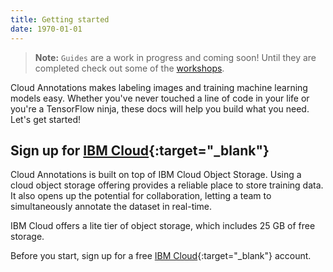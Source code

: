 ```yaml
---
title: Getting started
date: 1970-01-01
---
```


> **Note:** `Guides` are a work in progress and coming soon! Until they are completed check out some of the [workshops](/workshops).

Cloud Annotations makes labeling images and training machine learning models easy.
Whether you've never touched a line of code in your life or you're a TensorFlow ninja, these docs will help you build what you need. Let's get started!

## Sign up for [IBM Cloud](https://ibm.biz/cloud-annotations-sign-up){:target="_blank"}
Cloud Annotations is built on top of IBM Cloud Object Storage.
Using a cloud object storage offering provides a reliable place to store training data.
It also opens up the potential for collaboration, letting a team to simultaneously annotate the dataset in real-time.

IBM Cloud offers a lite tier of object storage, which includes 25 GB of free storage.

Before you start, sign up for a free [IBM Cloud](https://ibm.biz/cloud-annotations-sign-up){:target="_blank"} account.